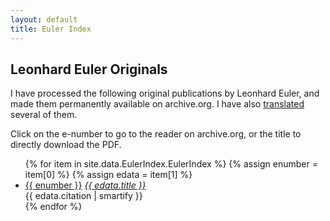 ```yaml
---
layout: default
title: Euler Index
---
```


## Leonhard Euler Originals

I have processed the following original publications
by Leonhard Euler, and made them permanently available on archive.org.
I have also [translated][euler-translations] several of them.

Click on the e-number to go to the reader on archive.org, or
the title to directly download the PDF.

<div>
<ul class="EulerIndex">
{% for item in site.data.EulerIndex.EulerIndex %}
  {% assign enumber = item[0] %}
  {% assign edata = item[1] %}
  <li>
    <a href="https://archive.org/details/euler-{{ enumber }}">{{ enumber }}</a>
    <a href="https://archive.org/download/euler-{{ enumber }}/euler-{{ enumber }}.pdf"><cite>{{ edata.title }}</cite></a>
    <br>
    <span class="journal">{{ edata.citation | smartify }}</span>
  </li>
{% endfor %}
</ul>
</div>

[euler-translations]: /euler



